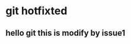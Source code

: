# git hotfixted
hello git this is modify by issue1
---------------------------------
~~~~~~~~~~~~~~~~~~~~~~~~~~~~~~~~~~
